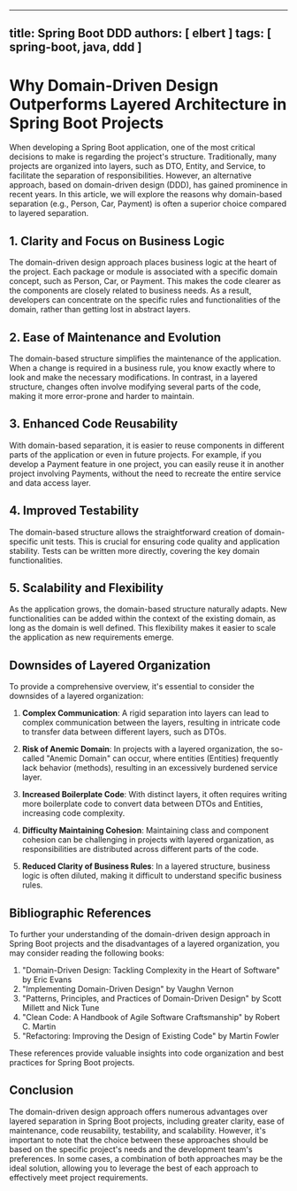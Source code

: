 
---
title: Spring Boot DDD
authors: [ elbert ]
tags: [ spring-boot, java, ddd ]
---

# Why Domain-Driven Design Outperforms Layered Architecture in Spring Boot Projects

When developing a Spring Boot application, one of the most critical decisions to make is regarding the project's structure. Traditionally, many projects are organized into layers, such as DTO, Entity, and Service, to facilitate the separation of responsibilities. However, an alternative approach, based on domain-driven design (DDD), has gained prominence in recent years. In this article, we will explore the reasons why domain-based separation (e.g., Person, Car, Payment) is often a superior choice compared to layered separation.

## **1. Clarity and Focus on Business Logic**

The domain-driven design approach places business logic at the heart of the project. Each package or module is associated with a specific domain concept, such as Person, Car, or Payment. This makes the code clearer as the components are closely related to business needs. As a result, developers can concentrate on the specific rules and functionalities of the domain, rather than getting lost in abstract layers.

## **2. Ease of Maintenance and Evolution**

The domain-based structure simplifies the maintenance of the application. When a change is required in a business rule, you know exactly where to look and make the necessary modifications. In contrast, in a layered structure, changes often involve modifying several parts of the code, making it more error-prone and harder to maintain.

## **3. Enhanced Code Reusability**

With domain-based separation, it is easier to reuse components in different parts of the application or even in future projects. For example, if you develop a Payment feature in one project, you can easily reuse it in another project involving Payments, without the need to recreate the entire service and data access layer.

## **4. Improved Testability**

The domain-based structure allows the straightforward creation of domain-specific unit tests. This is crucial for ensuring code quality and application stability. Tests can be written more directly, covering the key domain functionalities.

## **5. Scalability and Flexibility**

As the application grows, the domain-based structure naturally adapts. New functionalities can be added within the context of the existing domain, as long as the domain is well defined. This flexibility makes it easier to scale the application as new requirements emerge.

## **Downsides of Layered Organization**

To provide a comprehensive overview, it's essential to consider the downsides of a layered organization:

1. **Complex Communication**: A rigid separation into layers can lead to complex communication between the layers, resulting in intricate code to transfer data between different layers, such as DTOs.

2. **Risk of Anemic Domain**: In projects with a layered organization, the so-called "Anemic Domain" can occur, where entities (Entities) frequently lack behavior (methods), resulting in an excessively burdened service layer.

3. **Increased Boilerplate Code**: With distinct layers, it often requires writing more boilerplate code to convert data between DTOs and Entities, increasing code complexity.

4. **Difficulty Maintaining Cohesion**: Maintaining class and component cohesion can be challenging in projects with layered organization, as responsibilities are distributed across different parts of the code.

5. **Reduced Clarity of Business Rules**: In a layered structure, business logic is often diluted, making it difficult to understand specific business rules.

## **Bibliographic References**

To further your understanding of the domain-driven design approach in Spring Boot projects and the disadvantages of a layered organization, you may consider reading the following books:

1. "Domain-Driven Design: Tackling Complexity in the Heart of Software" by Eric Evans
2. "Implementing Domain-Driven Design" by Vaughn Vernon
3. "Patterns, Principles, and Practices of Domain-Driven Design" by Scott Millett and Nick Tune
4. "Clean Code: A Handbook of Agile Software Craftsmanship" by Robert C. Martin
5. "Refactoring: Improving the Design of Existing Code" by Martin Fowler

These references provide valuable insights into code organization and best practices for Spring Boot projects.

## **Conclusion**

The domain-driven design approach offers numerous advantages over layered separation in Spring Boot projects, including greater clarity, ease of maintenance, code reusability, testability, and scalability. However, it's important to note that the choice between these approaches should be based on the specific project's needs and the development team's preferences. In some cases, a combination of both approaches may be the ideal solution, allowing you to leverage the best of each approach to effectively meet project requirements.